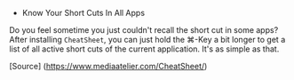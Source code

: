 * Know Your Short Cuts In All Apps

Do you feel sometime you just couldn't recall the short cut in some apps? After installing `CheatSheet`, you can just hold the ⌘-Key a bit longer to get a list of all active short cuts of the current application. It's as simple as that.

[Source] (https://www.mediaatelier.com/CheatSheet/)
